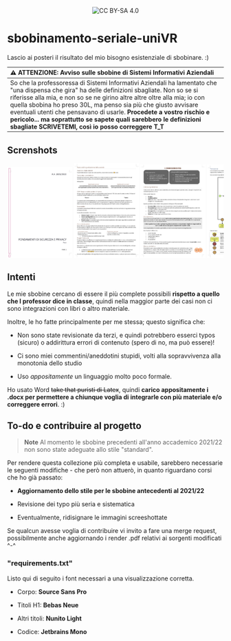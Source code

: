 <p align="center">
 <img src="https://img.shields.io/badge/License-CC%20BY--NC--SA%204.0-lightgrey.svg" alt="CC BY-SA 4.0"/>


# sbobinamento-seriale-uniVR

Lascio ai posteri il risultato del mio bisogno esistenziale di sbobinare. :)

</p>


| :warning: **ATTENZIONE: Avviso sulle sbobine di Sistemi Informativi Aziendali**                                                                                                                                                                                                                                                                                                                                                                                                                 |
|:----------------------------------------------------------------------------------------------------------------------------------------------------------------------------------------------------------------------------------------------------------------------------------------------------------------------------------------------------------------------------------------------------------------------------------------------------------------------------------------------- |
| So che la professoressa di Sistemi Informativi Aziendali ha lamentato che "una dispensa che gira" ha delle definizioni sbagliate. Non so se si riferisse alla mia, e non so se ne girino altre altre oltre alla mia; io con quella sbobina ho preso 30L, ma penso sia più che giusto avvisare eventuali utenti che pensavano di usarle. **Procedete a vostro rischio e pericolo... ma soprattutto se sapete quali sarebbero le definizioni sbagliate SCRIVETEMI, così io posso correggere T_T** |

## Screnshots
 <div style="color:blue;overflow: scroll;white-space: nowrap;">
 <img width="30%" src="/Screenshots/6.png" alt="screenshot by me. CC BY-SA 4.0"/>
 <img width="30%" src="/Screenshots/2.png" alt="screenshot by me. CC BY-SA 4.0"/>
 <img width="30%" src="/Screenshots/3.png" alt="screenshot by me. CC BY-SA 4.0"/>
 <img width="30%" src="/Screenshots/1.png" alt="screenshot by me. CC BY-SA 4.0"/>
 <img width="30%" src="/Screenshots/5.png" alt="screenshot by me. CC BY-SA 4.0"/>
 <img width="30%" src="/Screenshots/4.png" alt="screenshot by me. CC BY-SA 4.0"/>
</div> 

## Intenti

Le mie sbobine cercano di essere il più complete possibili **rispetto a quello che l professor dice in classe**, quindi nella maggior parte dei casi non ci sono integrazioni con libri o altro materiale. 

Inoltre, le ho fatte principalmente per me stessa; questo significa che:

- Non sono state revisionate da terzi, e quindi potrebbero esserci typos (sicuro) o addirittura errori di contenuto (spero di no, ma può essere)!

- Ci sono miei commentini/aneddotini stupidi, volti alla sopravvivenza alla monotonia dello studio

- Uso *appositamente* un linguaggio molto poco formale.

Ho usato Word ~~take that puristi di Latex~~, quindi **carico appositamente i .docx per permettere a chiunque voglia di integrarle con più materiale e/o correggere errori**. :)


## To-do e contribuire al progetto

> **Note**
> Al momento le sbobine precedenti all'anno accademico 2021/22 non sono state adeguate allo stile "standard".

 Per rendere questa collezione più completa e usabile, sarebbero necessarie le seguenti modifiche - che però non attuerò, in quanto riguardano corsi che ho già passato:

* **Aggiornamento dello stile per le sbobine antecedenti al 2021/22**

* Revisione dei typo più seria e sistematica

* Eventualmente, ridisignare le immagini screeshottate

Se qualcun avesse voglia di contribuire vi invito a fare una merge request, possibilmente anche aggiornando i render .pdf relativi ai sorgenti modificati ^-^

### "requirements.txt"

Listo qui di seguito i font necessari a una visualizzazione corretta.

- Corpo: **Source Sans Pro**

- Titoli H1: **Bebas Neue**

- Altri titoli: **Nunito Light**

- Codice: **Jetbrains Mono**
